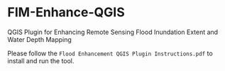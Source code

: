 # FIM-Enhance-QGIS
QGIS Plugin for Enhancing Remote Sensing Flood Inundation Extent and Water Depth Mapping 

Please follow the `Flood Enhancement QGIS Plugin Instructions.pdf` to install and run the tool.
